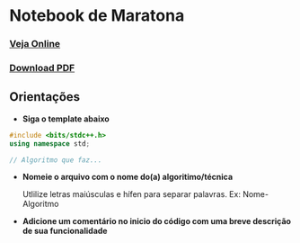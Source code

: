 # Notebook de Maratona

### [Veja Online](https://github.com/TonyALima/notebook-maratona/blob/main/notebook.md)

### [Download PDF](https://github.com/TonyALima/notebook-maratona/releases/download/v1.1/Notebook.pdf)

## Orientações

* **Siga o template abaixo**

``` cpp
#include <bits/stdc++.h>
using namespace std;

// Algoritmo que faz...


```

* **Nomeie o arquivo com o nome do(a) algoritimo/técnica**

  Utlilize letras maiúsculas e hífen para separar palavras.
  Ex: Nome-Algoritmo

* **Adicione um comentário no inicio do código com uma breve descrição de sua funcionalidade**
